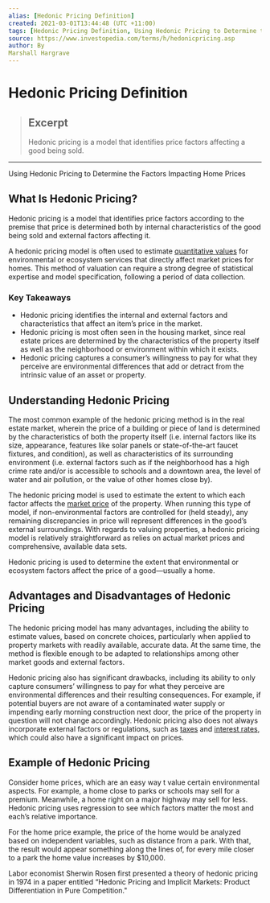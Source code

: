 ```yaml
---
alias: [Hedonic Pricing Definition]
created: 2021-03-01T13:44:48 (UTC +11:00)
tags: [Hedonic Pricing Definition, Using Hedonic Pricing to Determine the Factors Impacting Home Prices]
source: https://www.investopedia.com/terms/h/hedonicpricing.asp
author: By
Marshall Hargrave
---
```


# Hedonic Pricing Definition

> ## Excerpt
> Hedonic pricing is a model that identifies price factors affecting a good being sold.

---

Using Hedonic Pricing to Determine the Factors Impacting Home Prices
## What Is Hedonic Pricing?

Hedonic pricing is a model that identifies price factors according to the premise that price is determined both by internal characteristics of the good being sold and external factors affecting it.

A hedonic pricing model is often used to estimate [quantitative values](https://www.investopedia.com/articles/trading/09/quant-strategies.asp) for environmental or ecosystem services that directly affect market prices for homes. This method of valuation can require a strong degree of statistical expertise and model specification, following a period of data collection.

### Key Takeaways

-   Hedonic pricing identifies the internal and external factors and characteristics that affect an item’s price in the market.
-   Hedonic pricing is most often seen in the housing market, since real estate prices are determined by the characteristics of the property itself as well as the neighborhood or environment within which it exists.
-   Hedonic pricing captures a consumer’s willingness to pay for what they perceive are environmental differences that add or detract from the intrinsic value of an asset or property.

## Understanding Hedonic Pricing

The most common example of the hedonic pricing method is in the real estate market, wherein the price of a building or piece of land is determined by the characteristics of both the property itself (i.e. internal factors like its size, appearance, features like solar panels or state-of-the-art faucet fixtures, and condition), as well as characteristics of its surrounding environment (i.e. external factors such as if the neighborhood has a high crime rate and/or is accessible to schools and a downtown area, the level of water and air pollution, or the value of other homes close by).

The hedonic pricing model is used to estimate the extent to which each factor affects the [market price](https://www.investopedia.com/terms/m/market-price.asp) of the property. When running this type of model, if non-environmental factors are controlled for (held steady), any remaining discrepancies in price will represent differences in the good’s external surroundings. With regards to valuing properties, a hedonic pricing model is relatively straightforward as relies on actual market prices and comprehensive, available data sets.

Hedonic pricing is used to determine the extent that environmental or ecosystem factors affect the price of a good—usually a home.

## Advantages and Disadvantages of Hedonic Pricing

The hedonic pricing model has many advantages, including the ability to estimate values, based on concrete choices, particularly when applied to property markets with readily available, accurate data. At the same time, the method is flexible enough to be adapted to relationships among other market goods and external factors.

Hedonic pricing also has significant drawbacks, including its ability to only capture consumers’ willingness to pay for what they perceive are environmental differences and their resulting consequences. For example, if potential buyers are not aware of a contaminated water supply or impending early morning construction next door, the price of the property in question will not change accordingly. Hedonic pricing also does not always incorporate external factors or regulations, such as [taxes](https://www.investopedia.com/terms/t/taxes.asp) and [interest rates](https://www.investopedia.com/terms/i/interestrate.asp), which could also have a significant impact on prices.

## Example of Hedonic Pricing

Consider home prices, which are an easy way t value certain environmental aspects. For example, a home close to parks or schools may sell for a premium. Meanwhile, a home right on a major highway may sell for less. Hedonic pricing uses regression to see which factors matter the most and each’s relative importance.

For the home price example, the price of the home would be analyzed based on independent variables, such as distance from a park. With that, the result would appear something along the lines of, for every mile closer to a park the home value increases by $10,000.

Labor economist Sherwin Rosen first presented a theory of hedonic pricing in 1974 in a paper entitled “Hedonic Pricing and Implicit Markets: Product Differentiation in Pure Competition."
